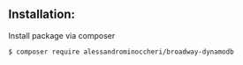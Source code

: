 Installation:
-------------
Install package via composer 
```
$ composer require alessandrominoccheri/broadway-dynamodb
```

